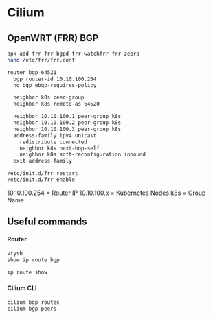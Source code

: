 # Cilium

## OpenWRT (FRR) BGP

```sh
apk add frr frr-bgpd frr-watchfrr frr-zebra
nano /etc/frr/frr.conf`
```

```sh
router bgp 64521
  bgp router-id 10.10.100.254
  no bgp ebgp-requires-policy

  neighbor k8s peer-group
  neighbor k8s remote-as 64520

  neighbor 10.10.100.1 peer-group k8s
  neighbor 10.10.100.2 peer-group k8s
  neighbor 10.10.100.3 peer-group k8s
  address-family ipv4 unicast
    redistribute connected
    neighbor k8s next-hop-self
    neighbor k8s soft-reconfiguration inbound
  exit-address-family
```

```sh
/etc/init.d/frr restart
/etc/init.d/frr enable
```

10.10.100.254 = Router IP
10.10.100.x = Kubernetes Nodes
k8s = Group Name

## Useful commands
#### Router

```sh
vtysh
show ip route bgp
```

```sh
ip route show
```

#### Cilium CLI
```sh
cilium bgp routes
cilium bgp peers
```